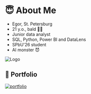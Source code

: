# 😇 About Me
- Egor, St. Petersburg
- 21 y.o., bald 👨‍🦲 
- Junior data analyst
- SQL, Python, Power BI and DataLens
- SPbU'26 student
- AI monster 😈
  
![Logo](https://placecats.com/350/250?fit=contain&position=top
)

## 🔗 Portfolio
[![portfolio](https://img.shields.io/badge/my_portfolio-000?style=for-the-badge&logo=ko-fi&logoColor=white)](https://github.com/exoldoff/portfolio#)
